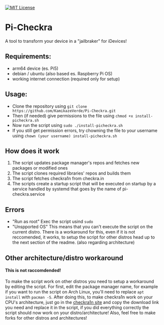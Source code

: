 [![MIT License][license-shield]][license-url]

# Pi-Checkra

A tool to transform your device in a "jailbraker" for iDevices!

## Requirements:
- arm64 device (es. Pi5)
- debian / ubuntu (also based es. Raspberry Pi OS)
- working internet connection (required only for setup)

## Usage:
- Clone the repository using `git clone https://github.com/KamikazeVerde/Pi-Checkra.git`
- Then (if needed) give permissions to the file using `chmod +x install-picheckra.sh`
- Now run the script using `sudo ./install-picheckra.sh`
- If you still get permission errors, try chowning the file to your username using `chown (your username) install-picheckra.sh`

## How does it work
1. The script updates package manager's repos and fetches new packages or modified ones
2. The script clones required libraries' repos and builds them
3. The script fetches checkra1n from checkra.in
4. The scripts create a startup script that will be executed on startup by a service handled by systemd that goes by the name of pi-checkra.service

## Errors
- "Run as root"
Exec the script usind `sudo`
- "Unspported OS"
This means that you can't execute the script on the current distro. There is a workaround for this, even if it is not reccomended, it works, to setup the script for other distros head up to the next section of the readme. (also regarding architecture)

## Other architecture/distro workaround
#### This is not raccomdended!
To make the script work on other distros you need to setup a workaround by editing the script.
For first, edit the package manager name, for example if you want to run the script on Arch Linux, you'll need to replace `apt install` with `pacman -S`. After doing this, to make checkra1n work on your CPU's architecture, just go in the [checkra1n site](checkra.in) and copy the download link you need and replace it in the script, if you did everything correctly the script should now work on your distro/architecture!
Also, feel free to make forks for other distros and architectures!

[license-shield]: https://img.shields.io/github/license/othneildrew/Best-README-Template.svg?style=for-the-badge
[license-url]: https://github.com/KamikazeVerde/Pi-Checkra/blob/master/LICENSE.txt
